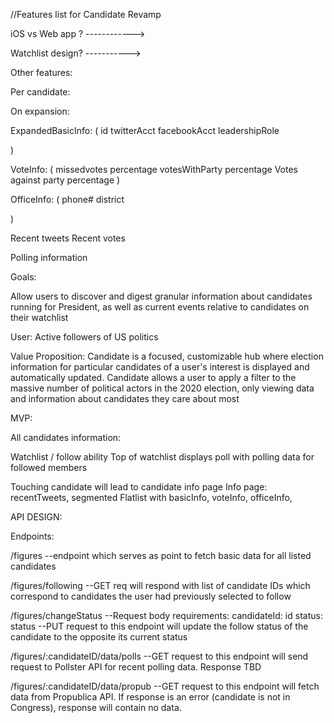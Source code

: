 //Features list for Candidate Revamp

iOS vs Web app ? ------------>

Watchlist design? ----------->

Other features:

Per candidate:

On expansion:

ExpandedBasicInfo: (
id
twitterAcct
facebookAcct
leadershipRole

)

VoteInfo: (
missedvotes percentage
votesWithParty percentage
Votes against party percentage
)

OfficeInfo: (
phone#
district

)

Recent tweets
Recent votes

Polling information

Goals:

Allow users to discover and digest granular information about candidates running for President, as well as current events relative to candidates on their watchlist

User:
Active followers of US politics

Value Proposition:
Candidate is a focused, customizable hub where election information for particular candidates of a user's interest is displayed and automatically updated. Candidate allows a user to apply a filter to the massive number of political actors in the 2020 election, only viewing data and information about candidates they care about most

MVP:

All candidates information:

Watchlist / follow ability
Top of watchlist displays poll with polling data for followed members

Touching candidate will lead to candidate info page
Info page: recentTweets, segmented Flatlist with basicInfo, voteInfo, officeInfo,

API DESIGN:

Endpoints:

/figures
--endpoint which serves as point to fetch basic data for all listed candidates

/figures/following
--GET req will respond with list of candidate IDs which correspond to candidates the user had previously selected to follow

/figures/changeStatus
--Request body requirements:
candidateId: id
status: status
--PUT request to this endpoint will update the follow status of the candidate to the opposite its current status

/figures/:candidateID/data/polls
--GET request to this endpoint will send request to Pollster API for recent polling data. Response TBD

/figures/:candidateID/data/propub
--GET request to this endpoint will fetch data from Propublica API. If response is an error (candidate is not in Congress), response will contain no data.
